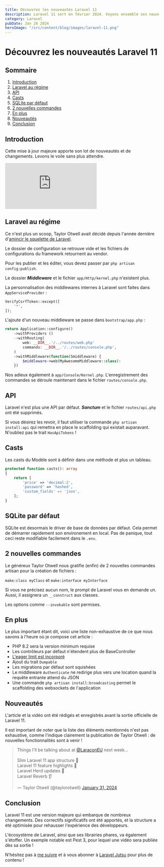 ```yaml
---
title: Découvrez les nouveautés Laravel 11
description: Laravel 11 sort en février 2024. Voyons ensemble ses nouveautés.
category: Laravel
pubDate: Jan 26 2024
heroImage: "/src/content/blog/images/laravel-11.png"
---
```


# Découvrez les nouveautés Laravel 11

## Sommaire
1. [Introduction](#introduction)
2. [Laravel au régime](#slim)
3. [API](#api)
4. [Casts](#casts)
5. [SQLite par défaut](#sqlite)
6. [2 nouvelles commandes](#makeclass)
7. [En plus](#autres)
8. [Nouveautés](#news)
9. [Conclusion](#conclusion)

## Introduction <a name="introduction"></a>

Cette mise à jour majeure apporte son lot de nouveautés et de changements. Levons le voile sans plus attendre.

<iframe class="w-full aspect-video" src="https://www.youtube.com/embed/V6fbLsdbhe8" frameborder="0" allowfullscreen></iframe>

## Laravel au régime <a name="slim"></a>

Ce n'est plus un scoop, Taylor Otwell avait décidé depuis l'année dernière d'[amincir le squelette de Laravel](https://github.com/laravel/framework/pull/47309).

Le dossier de configuration se retrouve vide et les fichiers de configurations du framework retournent au vendor.

Pour les publier et les éditer, vous devez passer par `php artisan config:publish`.

Le dossier ***Middleware*** et le fichier `app/Http/kernel.php` n'existent plus.

La personnalisation des middlewares internes à Laravel sont faites dans `AppServiceProvider` :

```php
VerifyCsrfToken::except([
    '*',
]);
```

L'ajoute d'un nouveau middleware se passe dans `bootstrap/app.php` :

```php
return Application::configure()
    ->withProviders ()
    -›withRouting(
        web: __DIR__.'/../routes/web.php'
        commands: __DIR__.'/../routes/console.php',
    )
    ->withMiddleware(function(Smiddleware) {
        $middleware->web(MyAwesomeMiddleware::class):
    })
```

Nos adieux également à `app/Console/Kernel.php`. L'enregistrement des commandes se déroule maintenant dans le fichier `routes/console.php`.

## API <a name="api"></a>

Laravel n'est plus une API par défaut. ***Sanctum*** et le fichier `routes/api.php` ont été supprimés.

Si vous désirez les revoir, il faut utiliser la commande `php artisan install:api` qui remettra en place le scaffolding qui existait auparavant. N'oubliez pas le trait `HasApiTokens` !

## Casts <a name="casts"></a>

Les casts du Modèle sont à définir dans une méthode et plus un tableau.

```php
protected function casts(): array
{
    return [
        'price' => 'decimal:2',
        'password' => 'hashed',
        'custom_fields' =› 'json',
    ];
}
```

## SQLite par défaut <a name="sqlite"></a>

SQLite est desormais le driver de base de données par défaut. Cela permet de démarrer rapidement son environement en local. Pas de panique, tout ceci reste modifiable facilement dans le `.env`.

## 2 nouvelles commandes <a name="makeclass"></a>

Le généreux Taylor Otwell nous gratifie (enfin) de 2 nouvelles commandes artisan pour la création de fichiers :

`make:class myClass` et `make:interface myInterface`

Si vous ne précisez aucun nom, le prompt de Laravel vous en demande un. Aussi, il assignera un `__construct` aux classes.

Les options comme `--invokable` sont permises.

## En plus <a name="autres"></a>

Le plus important étant dit, voici une liste non-exhaustive de ce que nous savons à l'heure où je compose cet article :

- PHP 8.2 sera la version minimum requise
- Les contrôleurs par défaut n'étendent plus de BaseController
- [L'eager limit est incorporé](https://www.youtube.com/watch?v=XNqAZMgmiLo)
- Ajout du trait `Dumpable`
- Les migrations par défaut sont squishées
- Le middleware `Authenticate` ne redirige plus vers une location quand la requête entrante attend du JSON
- Une commande `php artisan install:broadcasting` permet le scaffolding des websockets de l'application

## Nouveautés <a name="news"></a>

L'article et la vidéo ont été rédigés et enregistrés avant la sortie officielle de Laravel 11.

Il est important de noter que la liste des éléments mentionnés n'est pas exhaustive, comme l'indique clairement la publication de Taylor Otwell : de nouvelles fonctionnalités sont à venir !

<blockquote class="twitter-tweet"><p lang="en" dir="ltr">Things I&#39;ll be talking about at <a href="https://twitter.com/LaraconEU?ref_src=twsrc%5Etfw">@LaraconEU</a> next week...<br><br>Slim Laravel 11 app structure 🧼<br>Laravel 11 feature highlights 💫<br>Laravel Herd updates 🐘<br>Laravel Reverb 👂</p>&mdash; Taylor Otwell (@taylorotwell) <a href="https://twitter.com/taylorotwell/status/1752702460026867841?ref_src=twsrc%5Etfw">January 31, 2024</a></blockquote> <script async src="https://platform.twitter.com/widgets.js" charset="utf-8"></script>

## Conclusion <a name="conclusion"></a>

Laravel 11 est une version majeure qui embarque de nombreux changements. Des correctifs significatifs ont été apportés, et la structure a été optimisée pour rehausser l'expérience des développeurs.

L'écosystème de Laravel, ainsi que ses librairies phares, va également s'étoffer. Un exemple notable est Pest 3, pour lequel une vidéo sera publiée dès sa sortie !

N'hésitez pas à [me suivre](https://twitter.com/LaravelJutsu) et à vous abonner à [Laravel Jutsu](https://www.youtube.com/@LaravelJutsu) pour plus de contenu !